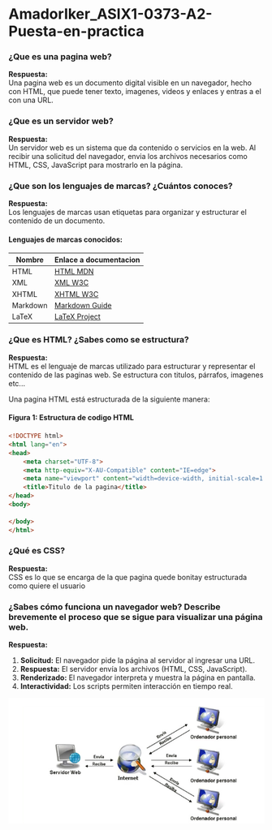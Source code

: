 # AmadorIker_ASIX1-0373-A2-Puesta-en-practica
### ¿Que es una pagina web?
**Respuesta:**  
Una pagina web es un documento digital visible en un navegador, hecho con HTML, que puede tener texto, imagenes, videos y enlaces y entras a el con una URL.



### ¿Que es un servidor web?
**Respuesta:**  
Un servidor web es un sistema que da contenido o servicios en la web. Al recibir una solicitud del navegador, envia los archivos necesarios como HTML, CSS, JavaScript para mostrarlo en la página.


### ¿Que son los lenguajes de marcas? ¿Cuántos conoces?
**Respuesta:**  
Los lenguajes de marcas usan etiquetas para organizar y estructurar el contenido de un documento.

#### Lenguajes de marcas conocidos:

| **Nombre**      | **Enlace a documentacion**                                        |
|-----------------|-------------------------------------------------------------------|
| HTML            | [HTML MDN](https://developer.mozilla.org/en-US/docs/Web/HTML)     |
| XML             | [XML W3C](https://www.w3.org/XML/)                                |
| XHTML           | [XHTML W3C](https://www.w3.org/TR/xhtml1/)                        |
| Markdown        | [Markdown Guide](https://www.markdownguide.org/)                  |
| LaTeX           | [LaTeX Project](https://www.latex-project.org/)                   |



### ¿Que es HTML? ¿Sabes como se estructura?
**Respuesta:**  
HTML es el lenguaje de marcas utilizado para estructurar y representar el contenido de las paginas web. Se estructura con titulos, párrafos, imagenes etc...

Una pagina HTML está estructurada de la siguiente manera:

#### Figura 1: Estructura de codigo HTML


```html
<!DOCTYPE html>
<html lang="en">
<head>
    <meta charset="UTF-8">
    <meta http-equiv="X-AU-Compatible" content="IE=edge">
    <meta name="viewport" content="width=device-width, initial-scale=1.0">
    <title>Titulo de la pagina</title>
</head>
<body>
    
</body>
</html>
```
### ¿Qué es CSS?
**Respuesta:**  
CSS es lo que se encarga de la que pagina quede bonitay estructurada como quiere el usuario



### ¿Sabes cómo funciona un navegador web? Describe brevemente el proceso que se sigue para visualizar una página web.
**Respuesta:**  

1. **Solicitud:** El navegador pide la página al servidor al ingresar una URL.
2. **Respuesta:** El servidor envía los archivos (HTML, CSS, JavaScript).
3. **Renderizado:** El navegador interpreta y muestra la página en pantalla.
4. **Interactividad:** Los scripts permiten interacción en tiempo real.



![alt text](https://github.com/kuromazin/AmadorIker_ASIX1-0373-A2-Puesta-en-practica/blob/main/servidor%20web%20yeso.png "Fucionamiento navegador web")


